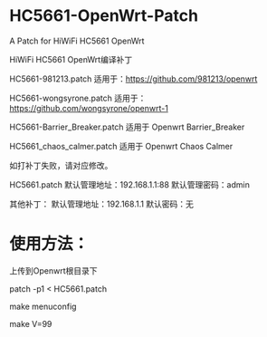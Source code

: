# HC5661-OpenWrt-Patch
A Patch for HiWiFi HC5661 OpenWrt

HiWiFi HC5661 OpenWrt编译补丁

HC5661-981213.patch 适用于：https://github.com/981213/openwrt

HC5661-wongsyrone.patch 适用于：https://github.com/wongsyrone/openwrt-1

HC5661-Barrier_Breaker.patch 适用于 Openwrt Barrier_Breaker

HC5661_chaos_calmer.patch 适用于 Openwrt Chaos Calmer

如打补丁失败，请对应修改。

HC5661.patch
默认管理地址：192.168.1.1:88
默认管理密码：admin

其他补丁：
默认管理地址：192.168.1.1
默认密码：无

# 使用方法：

上传到Openwrt根目录下

patch -p1 < HC5661.patch

make menuconfig

make V=99

